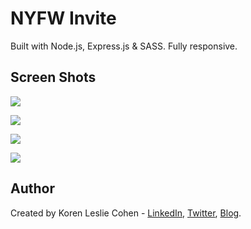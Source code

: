 # NYFW Invite

Built with Node.js, Express.js & SASS. Fully responsive. 

## Screen Shots

<a href="http://nyfw-invite.herokuapp.com/" target="_blank"><img src="https://s3.amazonaws.com/klcportfolio/chanel2.png"></a><br>

<a href="http://nyfw-invite.herokuapp.com/" target="_blank"><img src="https://s3.amazonaws.com/klcportfolio/chanel.png"></a><br>

<a href="http://nyfw-invite.herokuapp.com/" target="_blank"><img src="https://s3.amazonaws.com/klcportfolio/chanel4.png"></a><br>

<a href="http://nyfw-invite.herokuapp.com/" target="_blank"><img src="https://s3.amazonaws.com/klcportfolio/chanel3.png"></a><br>

## Author

Created by Koren Leslie Cohen - <a href="http://linkedin.com/in/korenlesliecohen/" target="_blank">LinkedIn</a>, <a href="http://twitter.com/korenlc" target="_blank">Twitter</a>, <a href="http://korenlc.com" target="_blank">Blog</a>.


